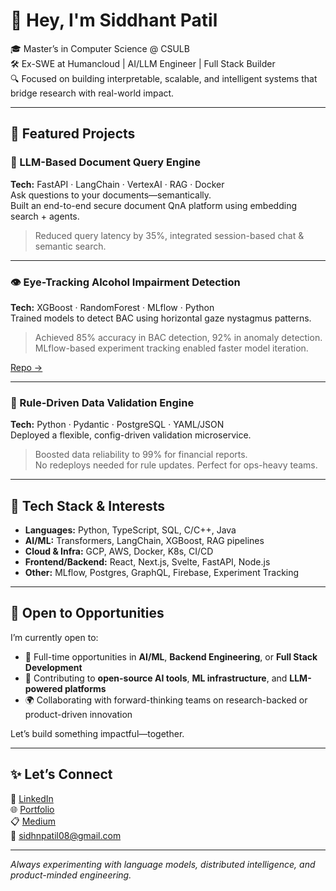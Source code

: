 # 👋 Hey, I'm Siddhant Patil

🎓 Master’s in Computer Science @ CSULB  
🛠️ Ex-SWE at Humancloud | AI/LLM Engineer | Full Stack Builder  
🔍 Focused on building interpretable, scalable, and intelligent systems that bridge research with real-world impact.

---

## 🔬 Featured Projects

### 📄 LLM-Based Document Query Engine
**Tech:** FastAPI · LangChain · VertexAI · RAG · Docker  
Ask questions to your documents—semantically.  
Built an end-to-end secure document QnA platform using embedding search + agents.  
> Reduced query latency by 35%, integrated session-based chat & semantic search.

---

### 👁️ Eye-Tracking Alcohol Impairment Detection
**Tech:** XGBoost · RandomForest · MLflow · Python  
Trained models to detect BAC using horizontal gaze nystagmus patterns.  
> Achieved 85% accuracy in BAC detection, 92% in anomaly detection.  
> MLflow-based experiment tracking enabled faster model iteration.

[Repo →](https://github.com/siddhant8019/eye_based-analysis)

---

### 🧠 Rule-Driven Data Validation Engine
**Tech:** Python · Pydantic · PostgreSQL · YAML/JSON  
Deployed a flexible, config-driven validation microservice.  
> Boosted data reliability to 99% for financial reports.  
> No redeploys needed for rule updates. Perfect for ops-heavy teams.

---

## 🚀 Tech Stack & Interests

- **Languages:** Python, TypeScript, SQL, C/C++, Java  
- **AI/ML:** Transformers, LangChain, XGBoost, RAG pipelines  
- **Cloud & Infra:** GCP, AWS, Docker, K8s, CI/CD  
- **Frontend/Backend:** React, Next.js, Svelte, FastAPI, Node.js  
- **Other:** MLflow, Postgres, GraphQL, Firebase, Experiment Tracking

---

## 🤝 Open to Opportunities

I’m currently open to:

- 💼 Full-time opportunities in **AI/ML**, **Backend Engineering**, or **Full Stack Development**
- 🤖 Contributing to **open-source AI tools**, **ML infrastructure**, and **LLM-powered platforms**
- 🌍 Collaborating with forward-thinking teams on research-backed or product-driven innovation

Let’s build something impactful—together.

---

## ✨ Let’s Connect

🔗 [LinkedIn](https://www.linkedin.com/in/siddhantnpatil/)  
🌐 [Portfolio](https://siprofile.me/)  
📋 [Medium](https://medium.com/@siddhantnitin)  
📧 sidhnpatil08@gmail.com  

---

*Always experimenting with language models, distributed intelligence, and product-minded engineering.*
